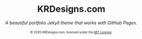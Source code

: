 <div align="center">
    <h1>KRDesigns.com</h1>
    <i>A beautiful portfolio Jekyll theme that works with GitHub Pages.</i>
    <br><br>
    <sub><sup>© 2020 KRDesigns.com, licensed under the <a href="./LICENSE">MIT License</a>.</sup></sub>
</div>
